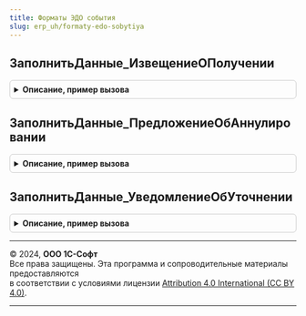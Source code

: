 ```yaml
---
title: Форматы ЭДО события
slug: erp_uh/formaty-edo-sobytiya
---
```



## ЗаполнитьДанные_ИзвещениеОПолучении
<details style="margin: 1em 0; padding: 0.5em; border: 1px solid #ccc; border-radius: 6px;">

<summary style="font-weight: bold; cursor: pointer;">Описание, пример вызова</summary>

```bsl

Процедура ЗаполнитьДанные_ИзвещениеОПолучении(Данные, ДанныеДляФормирования, Отказ) Экспорт
```

Пример вызова
```bsl
ФорматыЭДОСобытия.ЗаполнитьДанные_ИзвещениеОПолучении(Данные, ДанныеДляФормирования, Отказ) 
```
</details>

## ЗаполнитьДанные_ПредложениеОбАннулировании
<details style="margin: 1em 0; padding: 0.5em; border: 1px solid #ccc; border-radius: 6px;">

<summary style="font-weight: bold; cursor: pointer;">Описание, пример вызова</summary>

```bsl

Процедура ЗаполнитьДанные_ПредложениеОбАннулировании(Данные, ДанныеДляФормирования, Отказ) Экспорт
```

Пример вызова
```bsl
ФорматыЭДОСобытия.ЗаполнитьДанные_ПредложениеОбАннулировании(Данные, ДанныеДляФормирования, Отказ) 
```
</details>

## ЗаполнитьДанные_УведомлениеОбУточнении
<details style="margin: 1em 0; padding: 0.5em; border: 1px solid #ccc; border-radius: 6px;">

<summary style="font-weight: bold; cursor: pointer;">Описание, пример вызова</summary>

```bsl

Процедура ЗаполнитьДанные_УведомлениеОбУточнении(Данные, ДанныеДляФормирования, Отказ) Экспорт
```

Пример вызова
```bsl
ФорматыЭДОСобытия.ЗаполнитьДанные_УведомлениеОбУточнении(Данные, ДанныеДляФормирования, Отказ) 
```
</details>

---

© 2024, **ООО 1С-Софт**  
Все права защищены. Эта программа и сопроводительные материалы предоставляются  
в соответствии с условиями лицензии [Attribution 4.0 International (CC BY 4.0)](https://creativecommons.org/licenses/by/4.0/legalcode).

---
